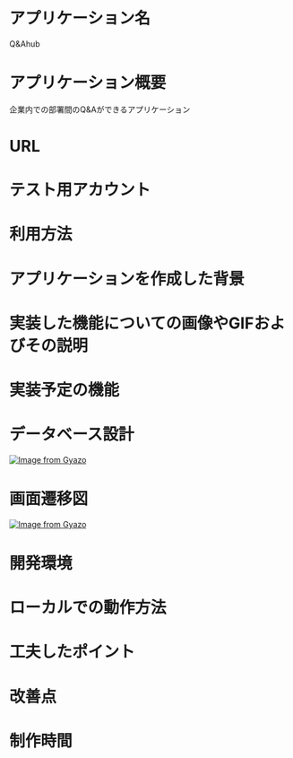 
# アプリケーション名
Q&Ahub

# アプリケーション概要
企業内での部署間のQ&Aができるアプリケーション

# URL

# テスト用アカウント

# 利用方法

# アプリケーションを作成した背景

# 実装した機能についての画像やGIFおよびその説明

# 実装予定の機能

# データベース設計
[![Image from Gyazo](https://i.gyazo.com/985e7841fed47f3487b315e17dbb0795.png)](https://gyazo.com/985e7841fed47f3487b315e17dbb0795)

# 画面遷移図
[![Image from Gyazo](https://i.gyazo.com/c4feac804c1bc21546c519e30cb84646.png)](https://gyazo.com/c4feac804c1bc21546c519e30cb84646)

# 開発環境

# ローカルでの動作方法

# 工夫したポイント

# 改善点

# 制作時間

